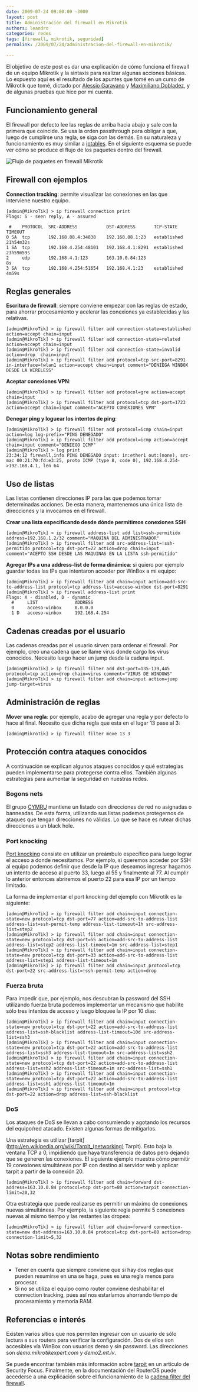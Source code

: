 ```yaml
---
date: 2009-07-24 09:00:00 -3000
layout: post
title: Administración del firewall en Mikrotik
authors: leandro
categories: redes
tags: [firewall, mikrotik, seguridad]
permalink: /2009/07/24/administracion-del-firewall-en-mikrotik/

---
```


El objetivo de este post es dar una explicación de cómo funciona el firewall de
un equipo Mikrotik y la sintaxis para realizar algunas acciones básicas. Lo
expuesto aquí es el resultado de los apuntes que tomé en un curso de Mikrotik
que tomé, dictado por
[Alessio Garavano](https://www.xing.com/profile/Alessio_Garavano) y
[Maximiliano Dobladez](https://www.maxid.com.ar), y de algunas pruebas que hice
por mi cuenta. <!-- more -->

## Funcionamiento general

El firewall por defecto lee las reglas de arriba hacia abajo y sale con la
primera que coincide. Se usa la orden passthrough para obligar a que, luego de
cumplirse una regla, se siga con las demás. En su naturaleza y funcionamiento es
muy similar a [iptables](/2009/06/18/firewall-con-iptables/). En el siguiente
esquema se puede ver cómo se produce el flujo de los paquetes dentro del
firewall.

![Flujo de paquetes en firewall Mikrotik](/images/blog/packet-flow-mktk.png)

## Firewall con ejemplos

**Connection tracking**: permite visualizar las conexiones en las que interviene
nuestro equipo.

```
[admin@MikroTik] > ip firewall connection print
Flags: S - seen reply, A - assured

 #    PROTOCOL  SRC-ADDRESS           DST-ADDRESS       TCP-STATE     TIMEOUT
0 SA  tcp       192.168.88.4:34838    192.168.88.1:23   established   21h54m32s
1 SA  tcp       192.168.4.254:48101   192.168.4.1:8291  established   23h59m59s
2     udp       192.168.4.1:123       163.10.0.84:123                 8s
3 SA  tcp       192.168.4.254:51654   192.168.4.1:23    established   4m59s
```

## Reglas generales

**Escritura de firewall**: siempre conviene empezar con las reglas de estado,
para ahorrar procesamiento y acelerar las conexiones ya establecidas y las
relativas.

```
[admin@MikroTik] > ip firewall filter add connection-state=established action=accept chain=input
[admin@MikroTik] > ip firewall filter add connection-state=related action=accept chain=input
[admin@MikroTik] > ip firewall filter add connection-state=invalid action=drop  chain=input
[admin@MikroTik] > ip firewall filter add protocol=tcp src-port=8291 in-interface=!wlan1 action=accept chain=input comment="DENIEGA WINBOX DESDE LA WIRELESS"
```

**Aceptar conexiones VPN**:

```
[admin@MikroTik] > ip firewall filter add protocol=gre action=accept chain=input
[admin@MikroTik] > ip firewall filter add protocol=tcp dst-port=1723 action=accept chain=input comment="ACEPTO CONEXIONES VPN"
```

**Denegar ping y loguear los intentos de ping**:

```
[admin@MikroTik] > ip firewall filter add protocol=icmp chain=input action=log log-prefix="PING DENEGADO"
[admin@MikroTik] > ip firewall filter add protocol=icmp action=accept chain=input comment="DENIEGO ICMP"
[admin@MikroTik] > log print
23:34:12 firewall,info PING DENEGADO input: in:ether1 out:(none), src-mac 00:21:70:fd:e3:25, proto ICMP (type 8, code 0), 192.168.4.254->192.168.4.1, len 64
```

## Uso de listas

Las listas contienen direcciones IP para las que podemos tomar determinadas
acciones. De esta manera, mantenemos una única lista de direcciones y la
invocamos en el firewall.

**Crear una lista especificando desde dónde permitimos conexiones SSH**

```
[admin@MikroTik] > ip firewall address-list add list=ssh-permitido address=192.168.1.2/32 comment="MAQUINA DEL ADMINISTRADOR"
[admin@MikroTik] > ip firewall filter add src-address-list=!ssh-permitido protocol=tcp dst-port=22 action=drop chain=input comment="ACEPTO SSH DESDE LAS MAQUINAS EN LA LISTA ssh-permitido"
```

**Agregar IPs a una address-list de forma dinámica**: si quiero por ejemplo
guardar todas las IPs que intentaron acceder por WinBox a mi equipo:

```
[admin@MikroTik] > ip firewall filter add chain=input action=add-src-to-address-list protocol=tcp address-list=acceso-winbox dst-port=8291
[admin@MikroTik] > ip firewall address-list print
Flags: X - disabled, D - dynamic
  #     LIST              ADDRESS
  0     acceso-winbox     0.0.0.0
  1 D   acceso-winbox     192.168.4.254
```

## Cadenas creadas por el usuario

Las cadenas creadas por el usuario sirven para ordenar el firewall. Por ejemplo,
creo una cadena que se llame virus donde cargo los virus conocidos. Necesito
luego hacer un jump desde la cadena input.

```
[admin@MikroTik] > ip firewall filter add dst-port=135-139,445 protocol=tcp action=drop chain=virus comment="VIRUS DE WINDOWS"
[admin@MikroTik] > ip firewall filter add chain=input action=jump jump-target=virus
```

## Administración de reglas

**Mover una regla**: por ejemplo, acabo de agregar una regla y por defecto lo
hace al final. Necesito que dicha regla que esta en el lugar 13 pase al 3:

```
[admin@MikroTik] > ip firewall filter move 13 3
```

## Protección contra ataques conocidos

A continuación se explican algunos ataques conocidos y qué estrategias pueden
implementarse para protegerse contra ellos. También algunas estrategias para
aumentar la seguridad en nuestras redes.

### Bogons nets

El grupo [CYMRU](http://www.cymru.com) mantiene un listado con direcciones de
red no asignadas o banneadas. De esta forma, utilizando sus listas podemos
protegernos de ataques que tengan direcciones no válidas. Lo que se hace es
rutear dichas direcciones a un black hole.

### Port knocking

[Port knocking](http://www.portknocking.org) consiste en utilizar un preámbulo
específico para luego lograr el acceso a donde necesitamos. Por ejemplo, si
queremos acceder por SSH al equipo podemos definir que desde la IP que deseamos
ingresar hagamos un intento de acceso al puerto 33, luego al 55 y finalmente al
77. Al cumplir lo anterior entonces abriremos el puerto 22 para esa IP por un
tiempo limitado.

La forma de implementar el port knocking del ejemplo con Mikrotik es la
siguiente:

```
[admin@MikroTik] > ip firewall filter add chain=input connection-state=new protocol=tcp dst-port=77 action=add-src-to-address-list address-list=ssh-permit-temp address-list-timeout=1h src-address-list=step2
[admin@MikroTik] > ip firewall filter add chain=input connection-state=new protocol=tcp dst-port=55 action=add-src-to-address-list address-list=step2 address-list-timeout=1m src-address-list=step1
[admin@MikroTik] > ip firewall filter add chain=input connection-state=new protocol=tcp dst-port=33 action=add-src-to-address-list address-list=step1 address-list-timeout=1m
[admin@MikroTik] > ip firewall filter add chain=input protocol=tcp dst-port=22 src-address-list=!ssh-permit-temp action=drop
```

### Fuerza bruta

Para impedir que, por ejemplo, nos descubran la password del SSH utilizando
fuerza bruta podemos implementar un mecanismo que habilite sólo tres intentos de
acceso y luego bloquee la IP por 10 días:

```
[admin@MikroTik] > ip firewall filter add chain=input connection-state=new protocol=tcp dst-port=22 action=add-src-to-address-list address-list=ssh-blacklist address-list-timeout=10d src-address-list=ssh3
[admin@MikroTik] > ip firewall filter add chain=input connection-state=new protocol=tcp dst-port=22 action=add-src-to-address-list address-list=ssh3 address-list-timeout=1m src-address-list=ssh2
[admin@MikroTik] > ip firewall filter add chain=input connection-state=new protocol=tcp dst-port=22 action=add-src-to-address-list address-list=ssh2 address-list-timeout=1m src-address-list=ssh1
[admin@MikroTik] > ip firewall filter add chain=input connection-state=new protocol=tcp dst-port=22 action=add-src-to-address-list address-list=ssh1 address-list-timeout=1m
[admin@MikroTik] > ip firewall filter add chain=input protocol=tcp dst-port=22 action=drop address-list=ssh-blacklist
```

### DoS

Los ataques de DoS se llevan a cabo consumiendo y agotando los recursos del
equipo/red atacado. Existen algunas formas de mitigarlos.

Una estrategia es utilizar
[tarpit](http://en.wikipedia.org/wiki/Tarpit_(networking) Tarpit). Esto baja la
ventana TCP a 0, impidiendo que haya transferencia de datos pero dejando que se
generen las conexiones. El siguiente ejemplo muestra cómo permitir 19 conexiones
simultáneas por IP con destino al servidor web y aplicar tarpit a partir de la
conexión 20.

```
[admin@MikroTik] > ip firewall filter add chain=forward dst-address=163.10.0.84 protocol=tcp dst-port=80 action=tarpit connection-limit=20,32
```

Otra estrategia que puede realizarse es permitir un máximo de conexiones nuevas
simultáneas. Por ejemplo, la siguiente regla permite 5 conexiones nuevas al
mismo tiempo y las restantes las dropea:

```
[admin@MikroTik] > ip firewall filter add chain=forward connection-state=new dst-address=163.10.0.84 protocol=tcp dst-port=80 action=drop connection-limit=5,32
```

## Notas sobre rendimiento

* Tener en cuenta que siempre conviene que si hay dos reglas que pueden
resumirse en una se haga, pues es una regla menos para procesar.
* Si no se utiliza el equipo como router conviene deshabilitar el connection
tracking, pues así nos estaríamos ahorrando tiempo de procesamiento y memoria
RAM.

## Referencias e interés

Existen varios sitios que nos permiten ingresar con un usuario de sólo lectura a
sus routers para verificar la configuración. Dos de ellos son accesibles vía
WinBox con usuarios demo y sin password. Las direcciones son
*demo.mikrotikexpert.com* y *demo2.mt.lv*.

Se puede encontrar también más información sobre
[tarpit](http://www.securityfocus.com/infocus/1723) en un artículo de Security
Focus. Finalmente, en la documentación del RouterOS puede accederse a una
explicación sobre el funcionamiento de la
[cadena filter del firewall](http://wiki.mikrotik.com/wiki/Manual:IP/Firewall/Filter).
